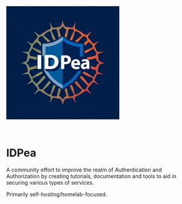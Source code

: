 <img src="./idpea.jpg" width="300px" height="auto" style="margin-bottom: 30px; margin-left: auto; margin-right: auto;">

# IDPea

A community effort to improve the realm of Authentication and Authorization by creating tutorials, documentation and tools to aid in securing various types of services.

Primarily self-hosting/homelab-focused.
